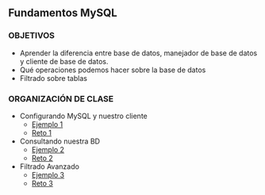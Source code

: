 ## Fundamentos MySQL

### OBJETIVOS
 - Aprender la diferencia entre base de datos, manejador de base de datos y cliente de base de datos.
 - Qué operaciones podemos hacer sobre la base de datos
 - Filtrado sobre tablas

### ORGANIZACIÓN DE CLASE
- Configurando MySQL y nuestro cliente
    - [Ejemplo 1](Ejemplo-01)
    - [Reto 1](Reto-01)
- Consultando nuestra BD
    - [Ejemplo 2](Ejemplo-02)
    - [Reto 2](Reto-02)
- Filtrado Avanzado
    - [Ejemplo 3](Ejemplo-03)
    - [Reto 3](Reto-03)